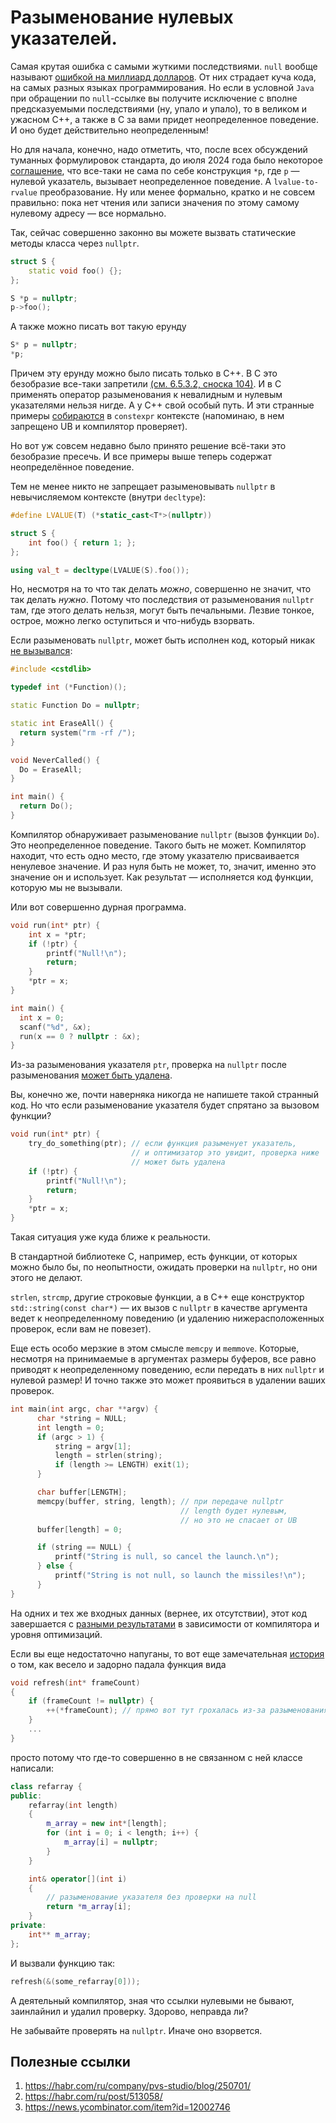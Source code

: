 # Разыменование нулевых указателей.

Самая крутая ошибка с самыми жуткими последствиями. `null` вообще называют [ошибкой на миллиард долларов](https://www.infoq.com/presentations/Null-References-The-Billion-Dollar-Mistake-Tony-Hoare/).
От них страдает куча кода, на самых разных языках программирования. Но если в условной `Java` при обращении по `null`-ссылке вы получите исключение с вполне предсказуемыми последствиями (ну, упало и упало), то в великом и ужасном C++, а также в C за вами придет неопределенное поведение. И оно будет действительно неопределенным!

Но для начала, конечно, надо отметить, что, после всех обсуждений туманных формулировок стандарта, до июля 2024 года было некоторое [соглашение](http://www.open-std.org/jtc1/sc22/wg21/docs/cwg_closed.html#315), что все-таки не сама по себе конструкция `*p`, где `p` — нулевой указатель, вызывает неопределенное поведение. А `lvalue-to-rvalue` преобразование. Ну или менее формально, кратко и не совсем правильно: пока нет чтения или записи значения по этому самому нулевому адресу — все нормально. 
 
Так, сейчас совершенно законно вы можете вызвать статические методы класса через `nullptr`.

```C++
struct S {
    static void foo() {};
};

S *p = nullptr;
p->foo();
```

А также можно писать вот такую ерунду 
```C++
S* p = nullptr;
*p; 
```
Причем эту ерунду можно было писать только в C++. В C это безобразие все-таки запретили [(см. 6.5.3.2, сноска 104)](https://web.archive.org/web/20181230041359if_/http:/www.open-std.org/jtc1/sc22/wg14/www/abq/c17_updated_proposed_fdis.pdf). И в C применять оператор разыменования к невалидным и нулевым указателями нельзя нигде. А у C++ свой особый путь. И эти странные примеры [собираются](https://godbolt.org/z/zPx31e) в `constexpr` контексте (напоминаю, в нем запрещено UB и компилятор проверяет).

Но вот уж совсем недавно было принято решение всё-таки это безобразие пресечь. И все примеры выше теперь содержат неопределённое поведение.

Тем не менее никто не запрещает разыменовывать `nullptr` в невычисляемом контексте (внутри `decltype`):

```C++
#define LVALUE(T) (*static_cast<T*>(nullptr))

struct S {
    int foo() { return 1; };
};

using val_t = decltype(LVALUE(S).foo());
```

Но, несмотря на то что так делать _можно_, совершенно не значит, что так делать _нужно_.
Потому что последствия от разыменования `nullptr` там, где этого делать нельзя, могут быть печальными. 
Лезвие тонкое, острое, можно легко оступиться и что-нибудь взорвать.

Если разыменовать `nullptr`, может быть исполнен код, который никак [не вызывался](https://godbolt.org/z/hPje47):

```C++
#include <cstdlib>

typedef int (*Function)();

static Function Do = nullptr;

static int EraseAll() {
  return system("rm -rf /");
}

void NeverCalled() {
  Do = EraseAll;  
}

int main() {
  return Do();
}
```

Компилятор обнаруживает разыменование `nullptr` (вызов функции `Do`). Это неопределенное поведение. Такого быть не может. Компилятор находит, что есть одно место, где этому указателю присваивается ненулевое значение. И раз нуля быть не может, то, значит, именно это значение он и использует. Как результат — исполняется код функции, которую мы не вызывали.

Или вот совершенно дурная программа. 
```C++
void run(int* ptr) {
    int x = *ptr;
    if (!ptr) {
        printf("Null!\n");
        return;
    }
    *ptr = x;
}

int main() {
  int x = 0;
  scanf("%d", &x);  
  run(x == 0 ? nullptr : &x);
}
```
Из-за разыменования указателя `ptr`, проверка на `nullptr` после разыменования [может быть удалена](https://godbolt.org/z/c7YW9b).

Вы, конечно же, почти наверняка никогда не напишете такой странный код. Но что если разыменование указателя будет спрятано за вызовом функции?

```C++
void run(int* ptr) {
    try_do_something(ptr); // если функция разыменует указатель, 
                           // и оптимизатор это увидит, проверка ниже
                           // может быть удалена
    if (!ptr) {
        printf("Null!\n");
        return;
    }
    *ptr = x;
}
```

Такая ситуация уже куда ближе к реальности.

В стандартной библиотеке C, например, есть функции, от которых можно было бы, по неопытности, ожидать проверки на `nullptr`, но они этого не делают.

`strlen`, `strcmp`, другие строковые функции, а в C++ еще конструктор `std::string(const char*)` — их вызов с `nullptr` в качестве аргумента ведет к неопределенному поведению (и удалению нижерасположенных проверок, если вам не повезет).

Еще есть особо мерзкие в этом смысле `memcpy` и `memmove`. Которые, несмотря на принимаемые в аргументах размеры буферов, все равно приводят к неопределенному поведению, если передать в них `nullptr` и нулевой размер!
И точно также это может проявиться в удалении ваших проверок.

```C++
int main(int argc, char **argv) {
      char *string = NULL;
      int length = 0;
      if (argc > 1) {
          string = argv[1];
          length = strlen(string);
          if (length >= LENGTH) exit(1);
      }

      char buffer[LENGTH];
      memcpy(buffer, string, length); // при передаче nullptr
                                      // length будет нулевым,
                                      // но это не спасает от UB
      buffer[length] = 0;

      if (string == NULL) {
          printf("String is null, so cancel the launch.\n");
      } else {
          printf("String is not null, so launch the missiles!\n");
      }
}
```

На одних и тех же входных данных (вернее, их отсутствии), этот код завершается с [разными результатами](https://godbolt.org/z/zc4xGz)
в зависимости от компилятора и уровня оптимизаций.

Если вы еще недостаточно напуганы, то вот еще замечательная [история](https://devblogs.microsoft.com/oldnewthing/?p=97635) о том, как весело и задорно падала функция вида

```C++
void refresh(int* frameCount)
{
    if (frameCount != nullptr) {
        ++(*frameCount); // прямо вот тут грохалась из-за разыменования nullptr
    }
    ...
}
```

просто потому что где-то совершенно в не связанном с ней классе написали:

```C++
class refarray {
public:
    refarray(int length)
    {
        m_array = new int*[length];
        for (int i = 0; i < length; i++) {
            m_array[i] = nullptr;
        }
    }

    int& operator[](int i)
    {
        // разыменование указателя без проверки на null
        return *m_array[i];
    }
private:
    int** m_array;
};
```

И вызвали функцию так:
```C++
refresh(&(some_refarray[0]));
```

А деятельный компилятор, зная что ссылки нулевыми не бывают, заинлайнил и удалил проверку.
Здорово, неправда ли?

Не забывайте проверять на `nullptr`. Иначе оно взорвется.

## Полезные ссылки
1. https://habr.com/ru/company/pvs-studio/blog/250701/
2. https://habr.com/ru/post/513058/
3. https://news.ycombinator.com/item?id=12002746
